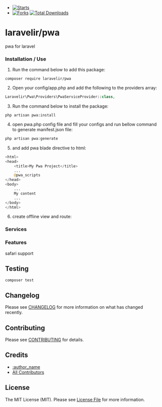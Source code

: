 - [![Starts](https://img.shields.io/github/stars/laravelir/pwa?style=flat&logo=github)](https://github.com/laravelir/pwa/forks)
- [![Forks](https://img.shields.io/github/forks/laravelir/pwa?style=flat&logo=github)](https://github.com/laravelir/pwa/stargazers)
  [![Total Downloads](https://img.shields.io/packagist/dt/laravelir/pwa.svg?style=flat-square)](https://packagist.org/packages/laravelir/pwa)


# laravelir/pwa

pwa for laravel

### Installation / Use

1. Run the command below to add this package:

```
composer require laravelir/pwa
```

2. Open your config/app.php and add the following to the providers array:

```php
Laravelir\Pwa\Providers\PwaServiceProvider::class,
```

3. Run the command below to install the package:

```
php artisan pwa:install
```

4. open pwa.php config file and fill your configs and run bellow command to generate manifest.json file:
```php
php artisan pwa:generate
```

5. and add pwa blade directive to html:
```php
<html>
<head>
    <title>My Pwa Project</title>
    ...
    @pwa_scripts
</head>
<body>
    ...
    My content
    ...
</body>
</html> 
```

6. create offline view and route:




### Services



### Features

safari support

## Testing

```bash
composer test
```

## Changelog

Please see [CHANGELOG](CHANGELOG.md) for more information on what has changed recently.

## Contributing

Please see [CONTRIBUTING](.github/CONTRIBUTING.md) for details.

## Credits

- [:author_name](https://github.com/:author_username)
- [All Contributors](../../contributors)

## License

The MIT License (MIT). Please see [License File](LICENSE.md) for more information.
